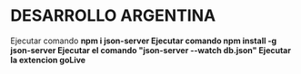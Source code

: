 <h1> DESARROLLO ARGENTINA </h1>

Ejecutar comando <strong>npm i json-server </storng>
Ejecutar comando <strong>npm install -g json-server</strong>
Ejecutar el comando  <strong>"json-server --watch db.json"</strong>
Ejecutar la extencion goLive
